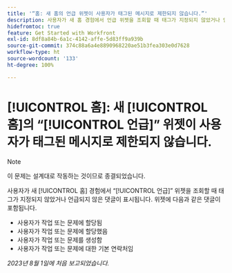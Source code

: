 ```yaml
---
title: '“홈: 새 홈의 언급 위젯이 사용자가 태그된 메시지로 제한되지 않습니다.”'
description: 사용자가 새 홈 경험에서 언급 위젯을 조회할 때 태그가 지정되지 않았거나 언급되지 않은 댓글이 표시됩니다.
hidefromtoc: true
feature: Get Started with Workfront
exl-id: 8df8a84b-6a1c-4142-affe-5d83ff9a939b
source-git-commit: 374c88a6a4e8890968220ae51b3fea303e0d7628
workflow-type: ht
source-wordcount: '133'
ht-degree: 100%

---
```


# [!UICONTROL 홈]: 새 [!UICONTROL 홈]의 “[!UICONTROL 언급]” 위젯이 사용자가 태그된 메시지로 제한되지 않습니다.

<!--Requested article, won't fix-->

>[!NOTE]
>
>이 문제는 설계대로 작동하는 것이므로 종결되었습니다.

사용자가 새 [!UICONTROL 홈] 경험에서 “[!UICONTROL 언급]” 위젯을 조회할 때 태그가 지정되지 않았거나 언급되지 않은 댓글이 표시됩니다. 위젯에 다음과 같은 댓글이 포함됩니다.

* 사용자가 작업 또는 문제에 할당됨
* 사용자가 작업 또는 문제에 할당했음
* 사용자가 작업 또는 문제를 생성함
* 사용자가 작업 또는 문제에 대한 기본 연락처임

_2023년 8월 1일에 처음 보고되었습니다._
